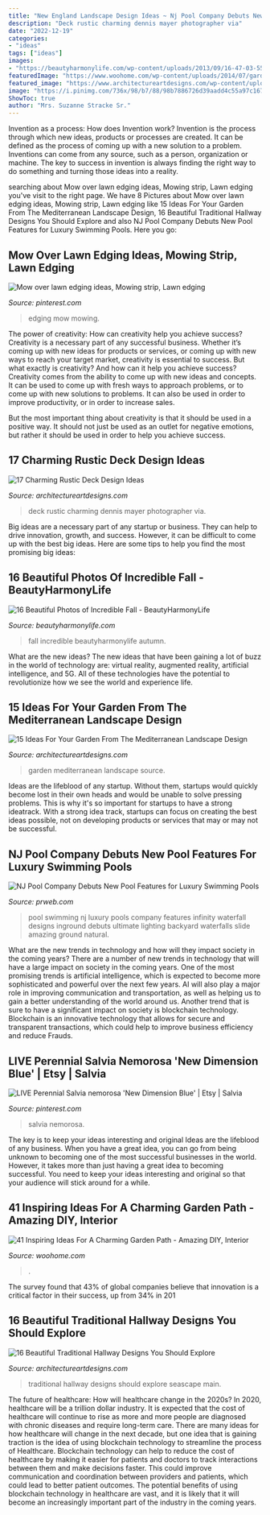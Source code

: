 ```yaml
---
title: "New England Landscape Design Ideas ~ Nj Pool Company Debuts New Pool Features For Luxury Swimming Pools"
description: "Deck rustic charming dennis mayer photographer via"
date: "2022-12-19"
categories:
- "ideas"
tags: ["ideas"]
images:
- "https://beautyharmonylife.com/wp-content/uploads/2013/09/16-47-03-55-332.jpg"
featuredImage: "https://www.woohome.com/wp-content/uploads/2014/07/garden-walkway-ideas-33.jpg"
featured_image: "https://www.architectureartdesigns.com/wp-content/uploads/2015/10/863-630x421.jpg"
image: "https://i.pinimg.com/736x/98/b7/88/98b7886726d39aadd4c55a97c167fbcd.jpg"
ShowToc: true
author: "Mrs. Suzanne Stracke Sr."
---
```



Invention as a process: How does Invention work?
Invention is the process through which new ideas, products or processes are created. It can be defined as the process of coming up with a new solution to a problem. Inventions can come from any source, such as a person, organization or machine. The key to success in invention is always finding the right way to do something and turning those ideas into a reality.

	

		
searching about Mow over lawn edging ideas, Mowing strip, Lawn edging you've visit to the right page. We have 8 Pictures about Mow over lawn edging ideas, Mowing strip, Lawn edging like 15 Ideas For Your Garden From The Mediterranean Landscape Design, 16 Beautiful Traditional Hallway Designs You Should Explore and also NJ Pool Company Debuts New Pool Features for Luxury Swimming Pools. Here you go:
		
    
## Mow Over Lawn Edging Ideas, Mowing Strip, Lawn Edging

<img loading=lazy src="https://i.pinimg.com/736x/98/b7/88/98b7886726d39aadd4c55a97c167fbcd.jpg" onerror="this.onerror=null;this.src='https://tse2.mm.bing.net/th?id=OIP.lTQNRKrDk_xzh1GhKXJqCgHaJ3&amp;pid=15.1';" alt="Mow over lawn edging ideas, Mowing strip, Lawn edging">

_Source: pinterest.com_

>edging mow mowing. 

	

The power of creativity: How can creativity help you achieve success?
Creativity is a necessary part of any successful business. Whether it’s coming up with new ideas for products or services, or coming up with new ways to reach your target market, creativity is essential to success. But what exactly is creativity? And how can it help you achieve success?
Creativity comes from the ability to come up with new ideas and concepts. It can be used to come up with fresh ways to approach problems, or to come up with new solutions to problems. It can also be used in order to improve productivity, or in order to increase sales.

But the most important thing about creativity is that it should be used in a positive way. It should not just be used as an outlet for negative emotions, but rather it should be used in order to help you achieve success.

    
## 17 Charming Rustic Deck Design Ideas

<img loading=lazy src="https://www.architectureartdesigns.com/wp-content/uploads/2015/10/863-630x421.jpg" onerror="this.onerror=null;this.src='https://tse3.mm.bing.net/th?id=OIP.A7BB1lf2NXOx40ZjF1ReVgHaE8&amp;pid=15.1';" alt="17 Charming Rustic Deck Design Ideas">

_Source: architectureartdesigns.com_

>deck rustic charming dennis mayer photographer via. 

	

Big ideas are a necessary part of any startup or business. They can help to drive innovation, growth, and success. However, it can be difficult to come up with the best big ideas. Here are some tips to help you find the most promising big ideas: 

    
## 16 Beautiful Photos Of Incredible Fall - BeautyHarmonyLife

<img loading=lazy src="https://beautyharmonylife.com/wp-content/uploads/2013/09/16-47-03-55-332.jpg" onerror="this.onerror=null;this.src='https://tse3.mm.bing.net/th?id=OIP.nXbVsAP4TONWrWS0GSY6OAHaLH&amp;pid=15.1';" alt="16 Beautiful Photos of Incredible Fall - BeautyHarmonyLife">

_Source: beautyharmonylife.com_

>fall incredible beautyharmonylife autumn. 

	

What are the new ideas?
The new ideas that have been gaining a lot of buzz in the world of technology are: virtual reality, augmented reality, artificial intelligence, and 5G. All of these technologies have the potential to revolutionize how we see the world and experience life.

    
## 15 Ideas For Your Garden From The Mediterranean Landscape Design

<img loading=lazy src="https://www.architectureartdesigns.com/wp-content/uploads/2014/10/15-Ideas-For-Your-Garden-From-The-Mediterranean-Landscape-Design-10-630x945.jpg" onerror="this.onerror=null;this.src='https://tse1.mm.bing.net/th?id=OIP.VkgAJSmfdNTqZZrAYmjHhwHaLH&amp;pid=15.1';" alt="15 Ideas For Your Garden From The Mediterranean Landscape Design">

_Source: architectureartdesigns.com_

>garden mediterranean landscape source. 

	

Ideas are the lifeblood of any startup. Without them, startups would quickly become lost in their own heads and would be unable to solve pressing problems. This is why it's so important for startups to have a strong ideatrack. With a strong idea track, startups can focus on creating the best ideas possible, not on developing products or services that may or may not be successful.

    
## NJ Pool Company Debuts New Pool Features For Luxury Swimming Pools

<img loading=lazy src="http://ww1.prweb.com/prfiles/2011/10/10/8865782/Pool-Company-NJ.jpg" onerror="this.onerror=null;this.src='https://tse2.mm.bing.net/th?id=OIP.3MXd-HRuqYJ3sEPlBRw6cQHaE6&amp;pid=15.1';" alt="NJ Pool Company Debuts New Pool Features for Luxury Swimming Pools">

_Source: prweb.com_

>pool swimming nj luxury pools company features infinity waterfall designs inground debuts ultimate lighting backyard waterfalls slide amazing ground natural. 

	

What are the new trends in technology and how will they impact society in the coming years?
There are a number of new trends in technology that will have a large impact on society in the coming years. One of the most promising trends is artificial intelligence, which is expected to become more sophisticated and powerful over the next few years. AI will also play a major role in improving communication and transportation, as well as helping us to gain a better understanding of the world around us. Another trend that is sure to have a significant impact on society is blockchain technology. Blockchain is an innovative technology that allows for secure and transparent transactions, which could help to improve business efficiency and reduce Frauds.

    
## LIVE Perennial Salvia Nemorosa &#039;New Dimension Blue&#039; | Etsy | Salvia

<img loading=lazy src="https://i.pinimg.com/736x/26/77/5a/26775a93b3942079128e1934d3a58b85.jpg" onerror="this.onerror=null;this.src='https://tse1.mm.bing.net/th?id=OIP.CCEd_jidnVp8JU2vYMCjcwHaHa&amp;pid=15.1';" alt="LIVE Perennial Salvia nemorosa &#039;New Dimension Blue&#039; | Etsy | Salvia">

_Source: pinterest.com_

>salvia nemorosa. 

	

The key is to keep your ideas interesting and original
Ideas are the lifeblood of any business. When you have a great idea, you can go from being unknown to becoming one of the most successful businesses in the world. However, it takes more than just having a great idea to becoming successful. You need to keep your ideas interesting and original so that your audience will stick around for a while.

    
## 41 Inspiring Ideas For A Charming Garden Path - Amazing DIY, Interior

<img loading=lazy src="https://www.woohome.com/wp-content/uploads/2014/07/garden-walkway-ideas-33.jpg" onerror="this.onerror=null;this.src='https://tse4.mm.bing.net/th?id=OIP.n-OLG910pYqGDAq3mIBqewHaJR&amp;pid=15.1';" alt="41 Inspiring Ideas For A Charming Garden Path - Amazing DIY, Interior">

_Source: woohome.com_

>. 

	

The survey found that 43% of global companies believe that innovation is a critical factor in their success, up from 34% in 201
    
## 16 Beautiful Traditional Hallway Designs You Should Explore

<img loading=lazy src="http://www.architectureartdesigns.com/wp-content/uploads/2018/07/16-Beautiful-Traditional-Hallway-Designs-You-Should-Explore-14.jpg" onerror="this.onerror=null;this.src='https://tse4.mm.bing.net/th?id=OIP.CDTR4r6GVd3fmTPu3eT7XQHaLH&amp;pid=15.1';" alt="16 Beautiful Traditional Hallway Designs You Should Explore">

_Source: architectureartdesigns.com_

>traditional hallway designs should explore seascape main. 

	

The future of healthcare: How will healthcare change in the 2020s?
In 2020, healthcare will be a trillion dollar industry. It is expected that the cost of healthcare will continue to rise as more and more people are diagnosed with chronic diseases and require long-term care. There are many ideas for how healthcare will change in the next decade, but one idea that is gaining traction is the idea of using blockchain technology to streamline the process of Healthcare. Blockchain technology can help to reduce the cost of healthcare by making it easier for patients and doctors to track interactions between them and make decisions faster. This could improve communication and coordination between providers and patients, which could lead to better patient outcomes. The potential benefits of using blockchain technology in healthcare are vast, and it is likely that it will become an increasingly important part of the industry in the coming years.

